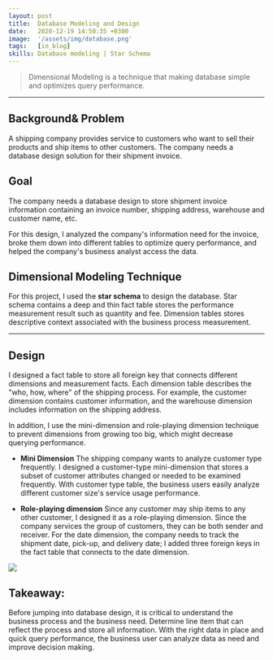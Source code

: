 ```yaml
---
layout: post
title:  Database Modeling and Design
date:   2020-12-19 14:50:35 +0300
image:  '/assets/img/database.png'
tags:   [in_blog]
skills: Database modeling | Star Schema
---
```


> Dimensional Modeling is a technique that making database simple and optimizes query performance.

---

## Background& Problem

A shipping company provides service to customers who want to sell their products and ship items to other customers.  The company needs a database design solution for their shipment invoice.

## Goal
The company needs a database design to store shipment invoice information containing an invoice number, shipping address, warehouse and customer name, etc.

For this design, I analyzed the company's information need for the invoice, broke them down into different tables to optimize query performance, and helped the company's business analyst access the data.

## Dimensional Modeling Technique

For this project, I used the **star schema** to design the database.
Star schema contains a deep and thin fact table stores the performance measurement result such as quantity and fee. Dimension tables stores descriptive context associated with the business process measurement.

---

## Design
I designed a fact table to store all foreign key that connects different dimensions and measurement facts. Each dimension table describes the "who, how, where" of the shipping process. For example, the customer dimension contains customer information, and the warehouse dimension includes information on the shipping address.

In addition, I use the mini-dimension and role-playing dimension technique to prevent dimensions from growing too big, which might decrease querying performance.



* **Mini Dimension**
The shipping company wants to analyze customer type frequently. I designed a customer-type mini-dimension that stores a subset of customer attributes changed or needed to be examined frequently. With customer type table, the business users easily analyze different customer size's service usage performance.

* **Role-playing dimension**
Since any customer may ship items to any other customer, I designed it as a role-playing dimension. Since the company services the group of customers, they can be both sender and receiver. For the date dimension, the company needs to track the shipment date, pick-up, and delivery date; I added three foreign keys in the fact table that connects to the date dimension.

![]({{site.baseurl}}/assets/img/database.png)

## Takeaway:
Before jumping into database design, it is critical to understand the business process and the business need. Determine line item that can reflect the process and store all information. With the right data in place and quick query performance, the business user can analyze data as need and improve decision making.



